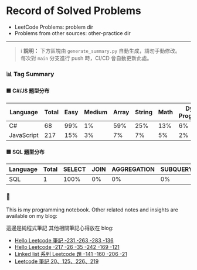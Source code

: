 # Record of Solved Problems

- LeetCode Problems: problem dir
- Problems from other sources: other-practice dir

---

> ℹ️ **說明：** 下方區塊由 `generate_summary.py` 自動生成，請勿手動修改。  
> 每次對 `main` 分支進行 push 時，CI/CD 會自動更新此處。

<!-- summary:start -->
### 📊 Tag Summary

#### 🟦 C#/JS 題型分布

| Language | Total | Easy | Medium | Array | String | Math | Dynamic Programming | Linked List | Hash Table |
|---|---|---|---|---|---|---|---|---|---|
| C# | 68 | 99% | 1% | 59% | 25% | 13% | 6% | 3% | 19% |
| JavaScript | 217 | 15% | 3% | 7% | 7% | 5% | 2% | 1% | 4% |

#### 🟨 SQL 題型分布

| Language | Total | SELECT | JOIN | AGGREGATION | SUBQUERY | UNION | SORTING |
|---|---|---|---|---|---|---|---|
| SQL | 1 | 100% | 0% | 0% | 0% | 0% | 0% |
<!-- summary:end -->

### 🧠 

This is my programming notebook.
Other related notes and insights are available on my blog:

這邊是純程式筆記
其他相關筆記心得放在 blog:

- [Hello Leetcode 筆記 -231 -263 -283 -136](https://vanessa7591.medium.com/hello-leetcode-%E7%AD%86%E8%A8%98-1-dc72cf677200)
- [Hello Leetcode -217 -26 -35 -242 -169 -121](https://vanessa7591.medium.com/hello-leetcode-217-26-35-242-169-121-1087769420f4)
- [Linked list 系列 Leetcode 題 -141 -160 -206 -21](https://vanessa7591.medium.com/linked-list%E7%B3%BB%E5%88%97-leetcode-%E9%A1%8C-2e62e84effd2)
- [Leetcode 筆記 20、125、226、219](https://vanessa7591.medium.com/leetcode-%E5%88%B7%E9%A1%8C%E7%AD%86%E8%A8%98-5353934d136a)

